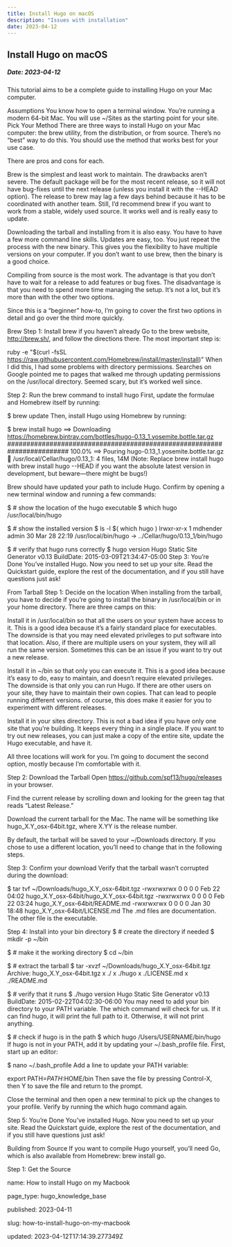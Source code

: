 ```yaml
---
title: Install Hugo on macOS
description: "Issues with installation"
date: 2023-04-12
---
```


## Install Hugo on macOS
##### Date: 2023-04-12




This tutorial aims to be a complete guide to installing Hugo on your Mac computer.

Assumptions
You know how to open a terminal window.
You’re running a modern 64-bit Mac.
You will use ~/Sites as the starting point for your site.
Pick Your Method
There are three ways to install Hugo on your Mac computer: the brew utility, from the distribution, or from source. There’s no “best” way to do this. You should use the method that works best for your use case.

There are pros and cons for each.

Brew is the simplest and least work to maintain. The drawbacks aren’t severe. The default package will be for the most recent release, so it will not have bug-fixes until the next release (unless you install it with the --HEAD option). The release to brew may lag a few days behind because it has to be coordinated with another team. Still, I’d recommend brew if you want to work from a stable, widely used source. It works well and is really easy to update.

Downloading the tarball and installing from it is also easy. You have to have a few more command line skills. Updates are easy, too. You just repeat the process with the new binary. This gives you the flexibility to have multiple versions on your computer. If you don’t want to use brew, then the binary is a good choice.

Compiling from source is the most work. The advantage is that you don’t have to wait for a release to add features or bug fixes. The disadvantage is that you need to spend more time managing the setup. It’s not a lot, but it’s more than with the other two options.

Since this is a “beginner” how-to, I’m going to cover the first two options in detail and go over the third more quickly.

Brew
Step 1: Install brew if you haven’t already
Go to the brew website, http://brew.sh/, and follow the directions there. The most important step is:

ruby -e "$(curl -fsSL https://raw.githubusercontent.com/Homebrew/install/master/install)"
When I did this, I had some problems with directory permissions. Searches on Google pointed me to pages that walked me through updating permissions on the /usr/local directory. Seemed scary, but it’s worked well since.

Step 2: Run the brew command to install hugo
First, update the formulae and Homebrew itself by running:

$ brew update
Then, install Hugo using Homebrew by running:

$ brew install hugo
==> Downloading https://homebrew.bintray.com/bottles/hugo-0.13_1.yosemite.bottle.tar.gz
######################################################################## 100.0%
==> Pouring hugo-0.13_1.yosemite.bottle.tar.gz
🍺  /usr/local/Cellar/hugo/0.13_1: 4 files,  14M
(Note: Replace brew install hugo with brew install hugo --HEAD if you want the absolute latest version in development, but beware—there might be bugs!)

Brew should have updated your path to include Hugo. Confirm by opening a new terminal window and running a few commands:

$ # show the location of the hugo executable
$ which hugo
/usr/local/bin/hugo

$ # show the installed version
$ ls -l $( which hugo )
lrwxr-xr-x  1 mdhender admin  30 Mar 28 22:19 /usr/local/bin/hugo -> ../Cellar/hugo/0.13_1/bin/hugo

$ # verify that hugo runs correctly
$ hugo version
Hugo Static Site Generator v0.13 BuildDate: 2015-03-09T21:34:47-05:00
Step 3: You’re Done
You’ve installed Hugo. Now you need to set up your site. Read the Quickstart guide, explore the rest of the documentation, and if you still have questions just ask!

From Tarball
Step 1: Decide on the location
When installing from the tarball, you have to decide if you’re going to install the binary in /usr/local/bin or in your home directory. There are three camps on this:

Install it in /usr/local/bin so that all the users on your system have access to it. This is a good idea because it’s a fairly standard place for executables. The downside is that you may need elevated privileges to put software into that location. Also, if there are multiple users on your system, they will all run the same version. Sometimes this can be an issue if you want to try out a new release.

Install it in ~/bin so that only you can execute it. This is a good idea because it’s easy to do, easy to maintain, and doesn’t require elevated privileges. The downside is that only you can run Hugo. If there are other users on your site, they have to maintain their own copies. That can lead to people running different versions. of course, this does make it easier for you to experiment with different releases.

Install it in your sites directory. This is not a bad idea if you have only one site that you’re building. It keeps every thing in a single place. If you want to try out new releases, you can just make a copy of the entire site, update the Hugo executable, and have it.

All three locations will work for you. I’m going to document the second option, mostly because I’m comfortable with it.

Step 2: Download the Tarball
Open https://github.com/spf13/hugo/releases in your browser.

Find the current release by scrolling down and looking for the green tag that reads “Latest Release.”

Download the current tarball for the Mac. The name will be something like hugo_X.Y_osx-64bit.tgz, where X.YY is the release number.

By default, the tarball will be saved to your ~/Downloads directory. If you chose to use a different location, you’ll need to change that in the following steps.

Step 3: Confirm your download
Verify that the tarball wasn’t corrupted during the download:

$ tar tvf ~/Downloads/hugo_X.Y_osx-64bit.tgz
-rwxrwxrwx  0 0      0           0 Feb 22 04:02 hugo_X.Y_osx-64bit/hugo_X.Y_osx-64bit.tgz
-rwxrwxrwx  0 0      0           0 Feb 22 03:24 hugo_X.Y_osx-64bit/README.md
-rwxrwxrwx  0 0      0           0 Jan 30 18:48 hugo_X.Y_osx-64bit/LICENSE.md
The .md files are documentation. The other file is the executable.

Step 4: Install into your bin directory
$ # create the directory if needed
$ mkdir -p ~/bin

$ # make it the working directory
$ cd ~/bin

$ # extract the tarball
$ tar -xvzf ~/Downloads/hugo_X.Y_osx-64bit.tgz
Archive:  hugo_X.Y_osx-64bit.tgz
  x ./
  x ./hugo
  x ./LICENSE.md
  x ./README.md

$ # verify that it runs
$ ./hugo version
Hugo Static Site Generator v0.13 BuildDate: 2015-02-22T04:02:30-06:00
You may need to add your bin directory to your PATH variable. The which command will check for us. If it can find hugo, it will print the full path to it. Otherwise, it will not print anything.

$ # check if hugo is in the path
$ which hugo
/Users/USERNAME/bin/hugo
If hugo is not in your PATH, add it by updating your ~/.bash_profile file. First, start up an editor:

$ nano ~/.bash_profile
Add a line to update your PATH variable:

export PATH=$PATH:$HOME/bin
Then save the file by pressing Control-X, then Y to save the file and return to the prompt.

Close the terminal and then open a new terminal to pick up the changes to your profile. Verify by running the which hugo command again.

Step 5: You’re Done
You’ve installed Hugo. Now you need to set up your site. Read the Quickstart guide, explore the rest of the documentation, and if you still have questions just ask!

Building from Source
If you want to compile Hugo yourself, you’ll need Go, which is also available from Homebrew: brew install go.

Step 1: Get the Source


name: How to install Hugo on my Macbook

page_type: hugo_knowledge_base

published: 2023-04-11

slug: how-to-install-hugo-on-my-macbook

updated: 2023-04-12T17:14:39.277349Z

